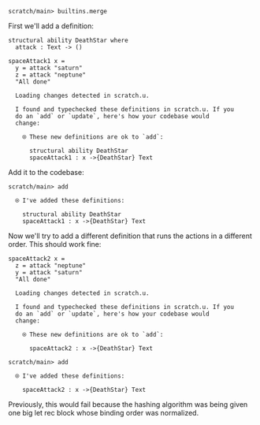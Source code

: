 ``` ucm :hide
scratch/main> builtins.merge
```

First we'll add a definition:

``` unison
structural ability DeathStar where
  attack : Text -> ()

spaceAttack1 x =
  y = attack "saturn"
  z = attack "neptune"
  "All done"
```

``` ucm :added-by-ucm
  Loading changes detected in scratch.u.

  I found and typechecked these definitions in scratch.u. If you
  do an `add` or `update`, here's how your codebase would
  change:

    ⍟ These new definitions are ok to `add`:
    
      structural ability DeathStar
      spaceAttack1 : x ->{DeathStar} Text
```

Add it to the codebase:

``` ucm
scratch/main> add

  ⍟ I've added these definitions:

    structural ability DeathStar
    spaceAttack1 : x ->{DeathStar} Text
```

Now we'll try to add a different definition that runs the actions in a different order. This should work fine:

``` unison
spaceAttack2 x =
  z = attack "neptune"
  y = attack "saturn"
  "All done"
```

``` ucm :added-by-ucm
  Loading changes detected in scratch.u.

  I found and typechecked these definitions in scratch.u. If you
  do an `add` or `update`, here's how your codebase would
  change:

    ⍟ These new definitions are ok to `add`:
    
      spaceAttack2 : x ->{DeathStar} Text
```

``` ucm
scratch/main> add

  ⍟ I've added these definitions:

    spaceAttack2 : x ->{DeathStar} Text
```

Previously, this would fail because the hashing algorithm was being given one big let rec block whose binding order was normalized.
